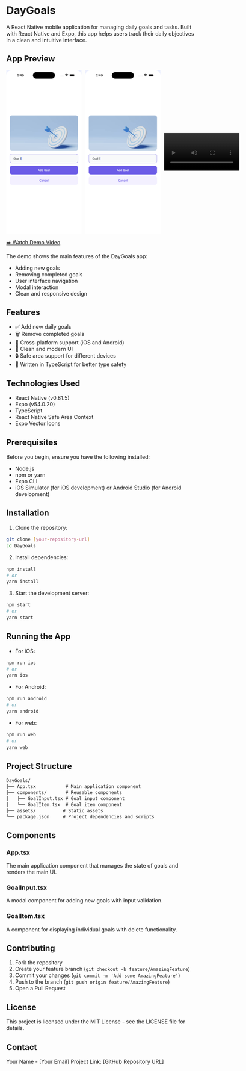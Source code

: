# DayGoals

A React Native mobile application for managing daily goals and tasks. Built with React Native and Expo, this app helps users track their daily objectives in a clean and intuitive interface.

## App Preview

<div style="display: flex; flex-direction: row; gap: 10px; align-items: center;">
    <img src="./assets/1.png" alt="Main Screen" width="200"/>
    <img src="./assets/1.png" alt="Add Goal Screen" width="200"/>
    <video width="200" controls>
        <source src="./assets/Simulator Screen Recording - iPhone 14 Pro Max - 2025-10-26 at 02.31.15.mov" type="video/quicktime">
    </video>
</div>

[➡️ Watch Demo Video](https://github.com/abdelfatahmoustafa/DayGoals_ReactNative/blob/main/assets/Simulator%20Screen%20Recording%20-%20iPhone%2014%20Pro%20Max%20-%202025-10-26%20at%2002.31.15.mov?raw=true)

The demo shows the main features of the DayGoals app:

- Adding new goals
- Removing completed goals
- User interface navigation
- Modal interaction
- Clean and responsive design

## Features

- ✅ Add new daily goals
- 🗑️ Remove completed goals
- 📱 Cross-platform support (iOS and Android)
- 🎨 Clean and modern UI
- 🔒 Safe area support for different devices
- 💪 Written in TypeScript for better type safety

## Technologies Used

- React Native (v0.81.5)
- Expo (v54.0.20)
- TypeScript
- React Native Safe Area Context
- Expo Vector Icons

## Prerequisites

Before you begin, ensure you have the following installed:

- Node.js
- npm or yarn
- Expo CLI
- iOS Simulator (for iOS development) or Android Studio (for Android development)

## Installation

1. Clone the repository:

```bash
git clone [your-repository-url]
cd DayGoals
```

2. Install dependencies:

```bash
npm install
# or
yarn install
```

3. Start the development server:

```bash
npm start
# or
yarn start
```

## Running the App

- For iOS:

```bash
npm run ios
# or
yarn ios
```

- For Android:

```bash
npm run android
# or
yarn android
```

- For web:

```bash
npm run web
# or
yarn web
```

## Project Structure

```
DayGoals/
├── App.tsx           # Main application component
├── components/       # Reusable components
│   ├── GoalInput.tsx # Goal input component
│   └── GoalItem.tsx  # Goal item component
├── assets/          # Static assets
└── package.json     # Project dependencies and scripts
```

## Components

### App.tsx

The main application component that manages the state of goals and renders the main UI.

### GoalInput.tsx

A modal component for adding new goals with input validation.

### GoalItem.tsx

A component for displaying individual goals with delete functionality.

## Contributing

1. Fork the repository
2. Create your feature branch (`git checkout -b feature/AmazingFeature`)
3. Commit your changes (`git commit -m 'Add some AmazingFeature'`)
4. Push to the branch (`git push origin feature/AmazingFeature`)
5. Open a Pull Request

## License

This project is licensed under the MIT License - see the LICENSE file for details.

## Contact

Your Name - [Your Email]
Project Link: [GitHub Repository URL]
